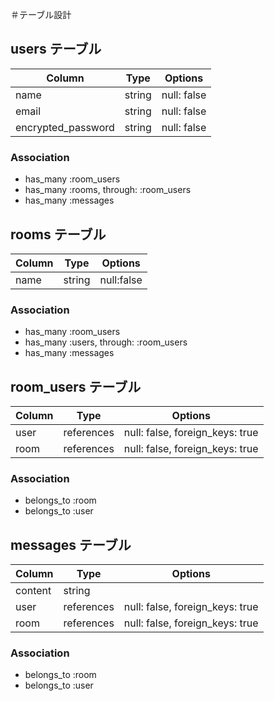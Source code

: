 ＃テーブル設計

## users テーブル

| Column             | Type   | Options     |
| ------------------ | ------ | ----------- |
| name               | string | null: false |
| email              | string | null: false |
| encrypted_password | string | null: false |

### Association

- has_many :room_users
- has_many :rooms, through: :room_users
- has_many :messages

## rooms テーブル

| Column | Type   | Options    |
| ----   | ------ | ---------- |
| name   | string | null:false | 

### Association

- has_many :room_users
- has_many :users, through: :room_users
- has_many :messages

## room_users テーブル

| Column  | Type       | Options                         |
| ------- | ---------- | ------------------------------- |
| user    | references | null: false, foreign_keys: true |
| room    | references | null: false, foreign_keys: true |

### Association

- belongs_to :room
- belongs_to :user

## messages テーブル

| Column  | Type       | Options                         |
| ------- | ---------- | ------------------------------- |
| content | string     |                                 |
| user    | references | null: false, foreign_keys: true |
| room    | references | null: false, foreign_keys: true |

### Association

- belongs_to :room
- belongs_to :user